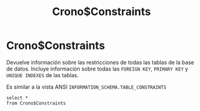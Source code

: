 ﻿---
SidebarGroup: index-db-views
title: Crono$Constraints
Autogenerated: true
---

# Crono$Constraints


Devuelve información sobre las restricciones de todas las tablas de la base de datos. Incluye información sobre todas las `FOREIGN KEY`, `PRIMARY KEY` y  `UNIQUE INDEXES` de las tablas.

Es similar a la vista ANSI `INFORMATION_SCHEMA.TABLE_CONSTRAINTS`


```
select *
from Crono$Constraints
```
